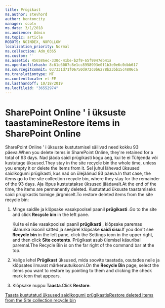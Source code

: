 ```yaml
---
title: Prügikast
ms.author: stevhord
author: bentoncity
manager: scotv
ms.date: 3/1/2018
ms.audience: Admin
ms.topic: article
ROBOTS: NOINDEX, NOFOLLOW
localization_priority: Normal
ms.collection: Adm_O365
ms.custom: ''
ms.assetid: 456586ec-330c-41be-b2f9-65f9947eb41a
ms.openlocfilehash: 8c61c6007c8e1cc8958993e0f1b3e0e6c0dbb617
ms.sourcegitcommit: 037331d71f06750d972c0b6278b23bb15c4806ca
ms.translationtype: MT
ms.contentlocale: et-EE
ms.lasthandoff: 10/18/2019
ms.locfileid: "36552974"
---
```

# <a name="restore-items-in-sharepoint-online"></a><span data-ttu-id="1814e-102">SharePoint Online ' i üksuste taastamine</span><span class="sxs-lookup"><span data-stu-id="1814e-102">Restore items in SharePoint Online</span></span>

<span data-ttu-id="1814e-103">SharePoint Online ' i üksuste kustutamisel säilivad need kokku 93 päeva.</span><span class="sxs-lookup"><span data-stu-id="1814e-103">When you delete items in SharePoint Online, they're retained for a total of 93 days.</span></span> <span data-ttu-id="1814e-104">Nad jääda saidi prügikasti kogu aeg, kui te ei Tühjenda või kustutage üksused.</span><span class="sxs-lookup"><span data-stu-id="1814e-104">They stay in the site recycle bin the whole time, unless you empty it or delete the items from it.</span></span> <span data-ttu-id="1814e-105">Sel juhul lähevad üksused saidikogumi prügikasti, kus nad on ülejäänud 93 päeva.</span><span class="sxs-lookup"><span data-stu-id="1814e-105">In that case, the items go to the site collection recycle bin, where they stay for the remainder of the 93 days.</span></span> <span data-ttu-id="1814e-106">Aja lõpus kustutatakse üksused jäädavalt.</span><span class="sxs-lookup"><span data-stu-id="1814e-106">At the end of the time, the items are permanently deleted.</span></span> <span data-ttu-id="1814e-107">Kustutatud üksuste taastamiseks saidi prügikastis toimige järgmiselt.</span><span class="sxs-lookup"><span data-stu-id="1814e-107">To restore deleted items from the site recycle bin:</span></span>
  
1. <span data-ttu-id="1814e-108">Minge saidile ja klõpsake vasakpoolsel paanil **prügikasti** .</span><span class="sxs-lookup"><span data-stu-id="1814e-108">Go to the site and click **Recycle bin** in the left pane.</span></span> 
    
    <span data-ttu-id="1814e-109">Kui te ei näe vasakpoolsel paanil **prügikasti** , klõpsake paremas ülanurka ikoonil sätted ja seejärel klõpsake **saidi sisu**.</span><span class="sxs-lookup"><span data-stu-id="1814e-109">If you don't see **Recycle bin** in the left pane, click the Settings icon in the upper right, and then click **Site contents**.</span></span> <span data-ttu-id="1814e-110">Prügikast asub ülemisel käsuribal paremal.</span><span class="sxs-lookup"><span data-stu-id="1814e-110">The Recycle Bin is on the far right of the command bar at the top.</span></span>
    
2. <span data-ttu-id="1814e-111">Valige lehel **Prügikast** üksused, mida soovite taastada, osutades neile ja klõpsates ilmuvat märkeruutuikooni.</span><span class="sxs-lookup"><span data-stu-id="1814e-111">On the **Recycle Bin** page, select the items you want to restore by pointing to them and clicking the check mark icon that appears.</span></span> 
    
3. <span data-ttu-id="1814e-112">Klõpsake nuppu **Taasta**.</span><span class="sxs-lookup"><span data-stu-id="1814e-112">Click **Restore**.</span></span>
    
[<span data-ttu-id="1814e-113">Taasta kustutatud üksused saidikogumi prügikastis</span><span class="sxs-lookup"><span data-stu-id="1814e-113">Restore deleted items from the Site collection recycle bin</span></span>](https://go.microsoft.com/fwlink/?linkid=866439)
  

